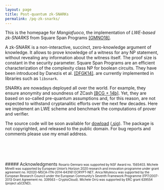 ```yaml
---
layout: page
title: Post-quantum zk-SNARKs
permalink: /pq-zk-snarks/
---
```


This is the homepage for _Mangiafuoco_, the implementation of _LWE-based
zk-SNARKS_ from Square Span Programs [[GMNO18]](https://eprint.iacr.org/2018/275).

A zk-SNARK is a non-interactive, succinct, zero-knowledge argument of knowledge.
It allows to prove knowledge of a witness for any $\mathsf{NP}$ statement, without
revealing any information about the witness itself. The proof size is
constant in the security parameter.
Square Span Programs are an efficient characterization of the complexity class
$\mathsf{NP}$ for boolean circuits. They have been introduced by Danezis et al.
[[DFGK14]](https://pdfs.semanticscholar.org/b0f0/a5bd5fa074d1720fb23c47d67b539e4c4591.pdf).
are currently implemented in libraries such as `libsnark`.

SNARKs are nowadays deployed all over the world. For example, they ensure
anonymity and soundness of ZCash [[BCG + 14b]](http://eprint.iacr.org/2014/349).
Yet, they are based on so-called pre-quantum assumptions and, for this reason,
are not expected to withstand cryptanalitic efforts over the next few decades.
Here we implement an LWE scheme and benchmark the computations of prover and
verifier.

The source code will be soon available for [dowload](download/mangiafuoco-0.1.tar.gz)
([.sig](download/mangiafuoco-0.1.tar.gz.asc)).
The package is not copyrighted, and released to the public domain.
For bug reports and comments please use my email address.

<br />
<br />
<br />
<br />
##### Acknowledgments

<font size="1">
 Rosario Gennaro was supported by NSF Award no. 1565403. Michele Minelli was
supported by European Union’s Horizon 2020 research and innovation programme under grant
agreement no. H2020-MSCA-ITN-2014-643161 ECRYPT-NET. Anca Nitulescu was supported by
the European Research Council under the European Community’s Seventh Framework Programme
(FP7/2007-2013 Grant Agreement no. 339563 – CryptoCloud). Michele Orrù was supported by
ERC grant 639554 (project aSCEND).
</font>
